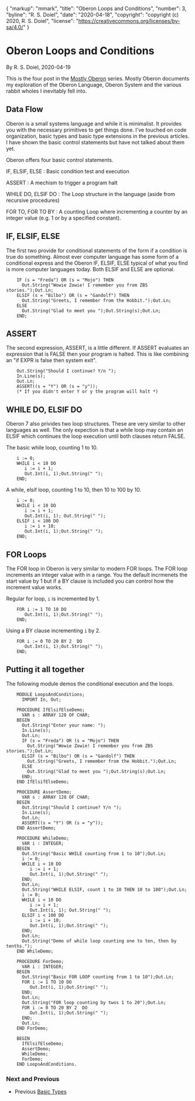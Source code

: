 {
    "markup": "mmark",
    "title": "Oberon Loops and Conditions",
    "number": 3,
    "byline": "R. S. Doiel",
    "date": "2020-04-18",
    "copyright": "copyright (c) 2020, R. S. Doiel",
    "license": "https://creativecommons.org/licenses/by-sa/4.0/"
}

# Oberon Loops and Conditions

By R. S. Doiel, 2020-04-19

This is the four post in the [Mostly Oberon](../11/Mostly-Oberon.html) series. Mostly Oberon documents my exploration of the Oberon Language, Oberon System and the various rabbit wholes I inevitably fell into.

## Data Flow

Oberon is a small systems language and while it is minimalist.
It provides you with the necessary primitives to get things done.
I've touched on code organization, basic types and basic type
extensions in the previous articles.  I have shown the basic
control statements but have not talked about them yet.

Oberon offers four basic control statements. 

IF, ELSIF, ELSE
: Basic condition test and execution

ASSERT
: A mechism to trigger a program halt

WHILE DO, ELSIF DO
: The Loop structure in the language (aside from recursive procedures)

FOR TO, FOR TO BY
: A counting Loop where incrementing a counter by an integer value (e.g. 1 or by a specified constant).

## IF, ELSIF, ELSE

The first two provide for conditional statements of the form
if a condition is true do something. Almost ever computer language
has some form of a conditional express and the Oberon IF, ELSIF,
ELSE typical of what you find is more computer languages today.
Both ELSIF and ELSE are optional.

```Oberon
    IF (s = "Freda") OR (s = "Mojo") THEN
      Out.String("Wowie Zowie! I remember you from ZBS stories.");Out.Ln;
    ELSIF (s = "Bilbo") OR (s = "Gandolf") THEN
      Out.String("Greets, I remember from the Hobbit.");Out.Ln;
    ELSE
      Out.String("Glad to meet you ");Out.String(s);Out.Ln;
    END;
```

## ASSERT

The second expression, ASSERT, is a little different. If ASSERT
evaluates an expression that is FALSE then your program is halted.
This is like combining an "if EXPR is false then system exit".

```Oberon
    Out.String("Should I continue? Y/n ");
    In.Line(s);
    Out.Ln;
    ASSERT((s = "Y") OR (s = "y"));
    (* If you didn't enter Y or y the program will halt *)
```


## WHILE DO, ELSIF DO

Oberon 7 also privides two loop structures. These are very 
similar to other languages as well. The only expection is that
a while loop may contain an ELSIF which continues the loop
execution until both clauses return FALSE.

The basic while loop, counting 1 to 10.

```Oberon
    i := 0;
    WHILE i < 10 DO
       i := i + 1;
       Out.Int(i, 1);Out.String(" ");
    END;
```

A while, elsif loop, counting 1 to 10, then 10 to 100 by 10.

```Oberon
    i := 0;
    WHILE i < 10 DO
       i := i + 1;
       Out.Int(i, 1); Out.String(" ");
    ELSIF i < 100 DO
       i := i + 10;
       Out.Int(i, 1);Out.String(" ");
    END;
```


## FOR Loops

The FOR loop in Oberon is very similar to modern FOR loops.
The FOR loop increments an integer value with in a range.
You the default incrmenets the start value by 1 but if a 
BY clause is included you can control how the increment value
works.

Regular for loop, `i` is incremented by 1.

```Oberon
    FOR i := 1 TO 10 DO
       Out.Int(i, 1);Out.String(" ");
    END;
```

Using a BY clause incrementing `i` by 2.

```Oberon
    FOR i := 0 TO 20 BY 2  DO
       Out.Int(i, 1);Out.String(" ");
    END;
```


## Putting it all together

The following module demos the conditional execution
and the loops.

```Oberon
    MODULE LoopsAndConditions;
      IMPORT In, Out;
    
    PROCEDURE IfElsifElseDemo;
      VAR s : ARRAY 128 OF CHAR;
    BEGIN
      Out.String("Enter your name: ");
      In.Line(s);
      Out.Ln;
      IF (s = "Freda") OR (s = "Mojo") THEN
        Out.String("Wowie Zowie! I remember you from ZBS stories.");Out.Ln;
      ELSIF (s = "Bilbo") OR (s = "Gandolf") THEN
        Out.String("Greets, I remember from the Hobbit.");Out.Ln;
      ELSE
        Out.String("Glad to meet you ");Out.String(s);Out.Ln;
      END;
    END IfElsifElseDemo;
    
    PROCEDURE AssertDemo;
      VAR s : ARRAY 128 OF CHAR;
    BEGIN
      Out.String("Should I continue? Y/n ");
      In.Line(s);
      Out.Ln;
      ASSERT((s = "Y") OR (s = "y"));
    END AssertDemo;
    
    PROCEDURE WhileDemo;
      VAR i : INTEGER;
    BEGIN
      Out.String("Basic WHILE counting from 1 to 10");Out.Ln;
      i := 0;
      WHILE i < 10 DO
         i := i + 1;
         Out.Int(i, 1);Out.String(" ");
      END;
      Out.Ln;
      Out.String("WHILE ELSIF, count 1 to 10 THEN 10 to 100");Out.Ln;
      i := 0;
      WHILE i < 10 DO
         i := i + 1;
         Out.Int(i, 1); Out.String(" ");
      ELSIF i < 100 DO
         i := i + 10;
         Out.Int(i, 1);Out.String(" ");
      END;
      Out.Ln;
      Out.String("Demo of while loop counting one to ten, then by tenths.");
    END WhileDemo;
    
    PROCEDURE ForDemo;
      VAR i : INTEGER;
    BEGIN
      Out.String("Basic FOR LOOP counting from 1 to 10");Out.Ln;
      FOR i := 1 TO 10 DO
         Out.Int(i, 1);Out.String(" ");
      END;
      Out.Ln;
      Out.String("FOR loop counting by twos 1 to 20");Out.Ln;
      FOR i := 0 TO 20 BY 2  DO
         Out.Int(i, 1);Out.String(" ");
      END;
      Out.Ln;
    END ForDemo;
    
    BEGIN
      IfElsifElseDemo;
      AssertDemo;
      WhileDemo;
      ForDemo;
    END LoopsAndConditions.
```


### Next and Previous

+ Previous [Basic Types](../18/Mostly-Oberon-Basic-Types.html)


